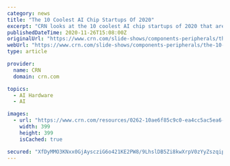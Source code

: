 ```yaml
---
category: news
title: "The 10 Coolest AI Chip Startups Of 2020"
excerpt: "CRN looks at the 10 coolest AI chip startups of 2020 that are offering a variety of approaches for artificial intelligence, deep learning and machine learning workloads."
publishedDateTime: 2020-11-26T15:08:00Z
originalUrl: "https://www.crn.com/slide-shows/components-peripherals/the-10-coolest-ai-chip-startups-of-2020"
webUrl: "https://www.crn.com/slide-shows/components-peripherals/the-10-coolest-ai-chip-startups-of-2020"
type: article

provider:
  name: CRN
  domain: crn.com

topics:
  - AI Hardware
  - AI

images:
  - url: "https://www.crn.com/resources/0262-10ae6f85c9c0-ea4cc5ac5ea6-1000/ai-400.jpg"
    width: 399
    height: 399
    isCached: true

secured: "XfDyMMO3KNxx0GjAyscziG6o421KE2PW8/9LhslDB5Zi8kwXrpV0zYyZszqipAtFJfG9r/ZcybISrVUGn7zz27L5mVO0mBM+xUu1v60li3tKx9n5QAKvqEv2GE3tZARHJCBASloQ8+/2y01dF4QkwBv+SHQwgiJ2XugNw8ksV5l4kOcYPo46JYmfrxf63JSiAT97pXcaO2UtYIX8gScQp9+FAJc5vKp6LOs03kDVBCq7jmOn2dQ9UkmDWuOD0WoYyBxsz3gf37puLSZ+WT9JfLvN1hIakvOMOfWlEgGBG6aE4PlPMAsfSDZvA0iSyaQHuEWGXViNVziQp12M25Vt64ikqPTZlXPFPdn1UWdzKqU=;sAU8MXK4d6OdUz9EO0RNnw=="
---
```


